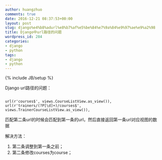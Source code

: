 ```yaml
---
author: huangzhuo
comments: true
date: 2016-12-21 08:37:53+00:00
layout: post
slug: django%e4%b8%adurl%e8%b7%af%e5%be%84%e7%9a%84%e9%97%ae%e9%a2%98
title: Django中url路径的问题
wordpress_id: 284
categories:
- django
- python
tags:
- django
- python
---
```

{% include JB/setup %}

Django url路径的问题：

```

url(r'courses$', views.CourseListView.as_view()), 
url(r'trainers/(?P[\d]+)/courses$', views.TrainerCourseListView.as_view()), 

```

匹配第二条url的时候会匹配到第一条的url，然后直接返回第一条url对应视图的数据

解决方法：
1. 第二条调整到第一条之前；
2. 第二条修改courses为course；

